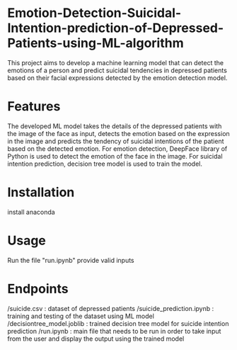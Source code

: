 # Emotion-Detection-Suicidal-Intention-prediction-of-Depressed-Patients-using-ML-algorithm
This project aims to develop a machine learning model that can detect the emotions of a person and predict suicidal tendencies in depressed patients based on their facial expressions detected by the emotion detection model.

# Features
The developed ML model takes the details of the depressed patients with the image of the face as input, detects the emotion based on the expression in the image and predicts the tendency of suicidal intentions of the patient based on the detected emotion. For emotion detection, DeepFace library of Python is used to detect the emotion of the face in the image. For suicidal intention prediction, decision tree model is used to train the model.

# Installation
install anaconda

# Usage
Run the file "run.ipynb"
provide valid inputs

# Endpoints
/suicide.csv : dataset of depressed patients
/suicide_prediction.ipynb : training and testing of the dataset using ML model
/decisiontree_model.joblib : trained decision tree model for suicide intention prediction
/run.ipynb : main file that needs to be run in order to take input from the user and display the output using the trained model
